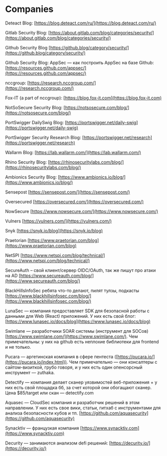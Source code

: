 # Companies

Deteact Blog: [https://blog.deteact.com/ru/](https://blog.deteact.com/ru/)

Gitlab Security Blog: [https://about.gitlab.com/blog/categories/security/](https://about.gitlab.com/blog/categories/security/)

Github Security Blog [https://github.blog/category/security/](https://github.blog/category/security/)

Github Security Blog: AppSec — как построить AppSec на базе Github: [https://resources.github.com/appsec/](https://resources.github.com/appsec/)

nccgroup: [https://research.nccgroup.com/](https://research.nccgroup.com/)

Fox-IT (a part of nccgroup): [https://blog.fox-it.com](https://blog.fox-it.com)

NotSoSecure Security Blog: [https://notsosecure.com/blog/](https://notsosecure.com/blog/)

PortSwigger DailySwig Blog: [https://portswigger.net/daily-swig](https://portswigger.net/daily-swig)

PortSwigger Security Research Blog: [https://portswigger.net/research](https://portswigger.net/research)

Wallarm Blog: [https://lab.wallarm.com/](https://lab.wallarm.com/)

Rhino Security Blog: [https://rhinosecuritylabs.com/blog/](https://rhinosecuritylabs.com/blog/)

Ambionics Security Blog: [https://www.ambionics.io/blog/](https://www.ambionics.io/blog/)

Sensepost [https://sensepost.com/](https://sensepost.com/)

Oversecured [https://oversecured.com/](https://oversecured.com/)

NowSecure [https://www.nowsecure.com/](https://www.nowsecure.com/)

Vulners [https://vulners.com/](https://vulners.com/)

Snyk [https://snyk.io/blog](https://snyk.io/blog)

Praetorian [https://www.praetorian.com/blog](https://www.praetorian.com/blog)

NetSPI [https://www.netspi.com/blog/technical/](https://www.netspi.com/blog/technical/)

SecureAuth – свой клиент/сервер OIDC/OAuth, так же пишут про атаки на AD [https://www.secureauth.com/blog/](https://www.secureauth.com/blog/)

BlackHillsInfoSec ребята что-то делают, пилят тулзы, подкасты [https://www.blackhillsinfosec.com/blog/](https://www.blackhillsinfosec.com/blog/)

LunaSec — компания предоставляет SDK для безопасной работы с данными для Web (React) приложений. У них есть свой блог: [https://www.lunasec.io/docs/blog](https://www.lunasec.io/docs/blog)



Swimlane — разработчики SOAR системы (инструмент для SOCов) [https://www.swimlane.com/](https://www.swimlane.com/). Чем примечательны: у них на github есть неплохие библиотеки для frontend и не только.

Pucara — аргетинская компания в сфере пентеста ([https://pucara.io/](https://pucara.io/index.html)). Чем примечательно — они консалтеры с сайтом-визиткой, грубо говоря, и у них есть один опенсорсный инструмент — zuthaka.



Detectify — компания делает сканер уязвимостей веб-приложения + у них есть свой площадка бб, за счет которой они обогащают сканер. Цена $85/target или скан — detectify.com



Aquasec — CloudSec компания и разработчик решений в этом направлении. У них есть свое вики, статьи, гитхаб с инструментами для анализа безопасности кубов и тп. [https://github.com/aquasecurity](https://github.com/aquasecurity)



Synacktiv — французкая компания [https://www.synacktiv.com](https://www.synacktiv.com)

Decurity — занимаются анализом defi решений: [https://decurity.io/](https://decurity.io/)
